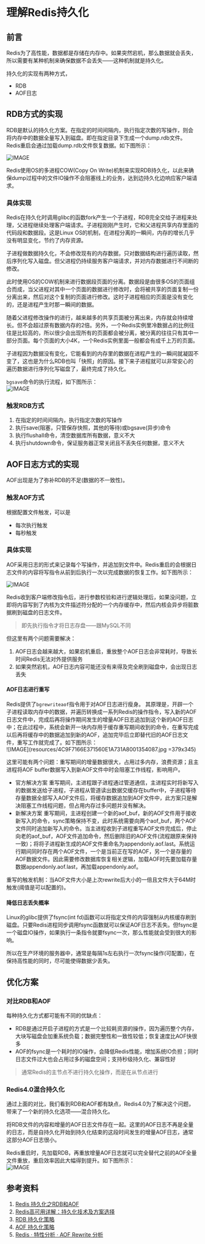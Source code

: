 # 理解Redis持久化
## 前言
Redis为了高性能，数据都是存储在内存中。如果突然宕机，那么数据就会丢失，所以需要有某种机制来确保数据不会丢失——这种机制就是持久化。

持久化的实现有两种方式，
- RDB
- AOF日志

## RDB方式的实现
RDB是默认的持久化方案。在指定的时间间隔内，执行指定次数的写操作，则会将内存中的数据全量写入到磁盘。即在指定目录下生成一个dump.rdb文件。Redis重启会通过加载dump.rdb文件恢复数据。如下图所示：  

![IMAGE](resources/99A2978927B412B4FB875FD481478E84.jpg)


Redis使用OS的多进程COW(Copy On Write)机制来实现RDB持久化，以此来确保dump过程中的文件IO操作不会阻塞线上的业务，达到边持久化边响应客户端请求。

### 具体实现
Redis在持久化时调用glibc的函数fork产生一个子进程，RDB完全交给子进程来处理，父进程继续处理客户端请求。子进程刚刚产生时，它和父进程共享内存里面的代码段和数据段。这是Linux OS的机制，在进程分离的一瞬间，内存的增长几乎没有明显变化，节约了内存资源。  

子进程做数据持久化，不会修改现有的内存数据，只对数据结构进行遍历读取，然后序列化写入磁盘。但父进程仍持续服务客户端请求，并对内存数据进行不间断的修改。  

此时使用OS的COW机制来进行数据段页面的分离。数据段是由很多OS的页面组合而成，当父进程对其中一个页面的数据进行修改时，会将被共享的页面复制一份分离出来，然后对这个复制的页面进行修改。这时子进程相应的页面是没有变化的，还是进程产生时那一瞬间的数据。  

随着父进程修改操作的进行，越来越多的共享页面被分离出来，内存就会持续增长。但不会超过原有数据内存的2倍。另外，一个Redis实例里冷数据占的比例往往是比较高的，所以很少会出现所有的页面都会被分离，被分离的往往只有其中一部分页面。每个页面的大小4K，一个Redis实例里面一般都会有成千上万的页面。

子进程因为数据没有变化，它能看到的内存里的数据在进程产生的一瞬间就凝固不变了，这也是为什么RDB也叫「快照」的原因。接下来子进程就可以非常安心的遍历数据进行序列化写磁盘了，最终完成了持久化。  

`bgsave`命令的执行流程，如下图所示：  
![IMAGE](resources/8F2DB07AB7B75551E44821323952CBF3.jpg)

### 触发RDB方式
1. 在指定的时间间隔内，执行指定次数的写操作
2. 执行save(阻塞，只管保存快照，其他的等待)或bgsave(异步)命令
3. 执行flushall命令，清空数据库所有数据，意义不大
4. 执行shutdown命令，保证服务器正常关闭且不丢失任何数据，意义不大

## AOF日志方式的实现
AOF出现是为了弥补RDB的不足(数据的不一致性)。  

### 触发AOF方式
根据配置文件触发，可以是
- 每次执行触发
- 每秒触发

### 具体实现
AOF采用日志的形式来记录每个写操作，并追加到文件中。Redis重启的会根据日志文件的内容将写指令从前到后执行一次以完成数据的恢复工作。如下图所示： 

![IMAGE](resources/5025A5B69BB151E29557FE4888331A89.jpg)

Redis收到客户端修改指令后，进行参数校验和进行逻辑处理后，如果没问题，立即将内容写到了内核为文件描述符分配的一个内存缓存中，然后内核会异步将脏数据刷到磁盘的日志文件。
> 即先执行指令才将日志存盘——跟MySQL不同

但这里有两个问题需要解决：
1. AOF日志会越来越大，如果宕机重启，重放整个AOF日志会非常耗时，导致长时间Redis无法对外提供服务
2. 如果突然宕机，AOF日志内容可能还没有来得及完全刷到磁盘中，会出现日志丢失

#### AOF日志进行重写
Redis提供了`bgrewriteaof`指令用于对AOF日志进行瘦身。
其原理是，开辟一个子进程读取内存中的数据，并遍历转换成一系列Redis的操作指令，写入新的AOF日志文件中，完成后再将操作期间发生的增量AOF日志追加到这个新的AOF日志中；在此过程中，系统会新开一块内存用于缓存重写期间收到的命令，在重写完成以后再将缓存中的数据追加到新的AOF，追加完毕后立即替代旧的AOF日志文件，重写工作就完成了。如下图所示：  
![IMAGE](resources/4C9F7166E371560E1A731A8001354087.jpg =379x345)  

这里可能有两个问题：重写期间的增量数据很大，占用过多内存，浪费资源；且主进程将AOF buffer数据写入到新AOF文件中时会阻塞工作线程，影响用户。
- 官方解决方案
重写期间，主进程跟子进程通过管道通信，主进程实时将新写入的数据发送给子进程，子进程从管道读出数据交缓存在buffer中，子进程等待存量数据全部写入AOF文件后，将缓存数据追加到AOF文件中，此方案只是解决阻塞工作线程问题，但占用内存过多问题并没有解决。
- 新解决方案
重写期间，主进程创建一个新的aof_buf，新的AOF文件用于接收新写入的命令，sync策略保持不变，此时系统需要向两个aof_buf，两个AOF文件同时追加新写入的命令。当主进程收到子进程重写AOF文件完成后，停止向老的aof_buf，AOF文件追加命令，然后删除旧的AOF文件(流程跟原来保持一致)；将将子进程新生成的AOF文件重命名为appendonly.aof.last。系统运行期间同时存在两个AOF文件，一个是当前正在写的AOF，另一个是存量的AOF数据文件。因此需要修改数据库恢复相关逻辑，加载AOF时先要加载存量数据appendonly.aof.last，再加载appendonly.aof。

重写的触发机制：当AOF文件大小是上次rewrite后大小的一倍且文件大于64M时触发(阈值是可以配置的)。

#### 降低日志丢失概率
Linux的glibc提供了fsync(int fd)函数可以将指定文件的内容强制从内核缓存刷到磁盘。只要Redis进程同步调用fsync函数就可以保证AOF日志不丢失。但fsync是一个磁盘IO操作，如果执行一条指令就要fsync一次，那么性能就会受到很大的影响。  

所以在生产环境的服务器中，通常是每隔1s左右执行一次fsync操作(可配置)，在保持高性能的同时，尽可能使得数据少丢失。



## 优化方案
### 对比RDB和AOF
每种持久化方式都可能有不同的优缺点：
- RDB是通过开启子进程的方式是一个比较耗资源的操作，因为遍历整个内存，大块写磁盘会加重系统负载；数据完整性和一致性较低；恢复速度比AOF快很多
- AOF的fsync是一个耗时的IO操作，会降低Redis性能，增加系统IO负担；同时日志文件过大也会占用过多的磁盘空间；支持秒级持久化、兼容性好
>  通常Redis的主节点不进行持久化操作，而是在从节点进行

### Redis4.0混合持久化
通过上面的对比，我们看到RDB和AOF都有缺点，Redis4.0为了解决这个问题，带来了一个新的持久化选项——混合持久化。

将RDB文件的内容和增量的AOF日志文件存在一起。这里的AOF日志不再是全量的日志，而是自持久化开始到持久化结束的这段时间发生的增量AOF日志，通常这部分AOF日志很小。  

Redis重启时，先加载RDB，再重放增量AOF日志就可以完全替代之前的AOF全量文件重放，重启效率因此大幅得到提升。如下图所示：  
![IMAGE](resources/74A67A385A55EC0E7F30FC6AF825498E.jpg)

## 参考资料
1. [Redis 持久化之RDB和AOF](https://www.cnblogs.com/itdragon/p/7906481.html)
1. [Redis高可用详解：持久化技术及方案选择](https://mp.weixin.qq.com/s?__biz=MzI4NTA1MDEwNg==&mid=2650769300&idx=1&sn=49a11efa1a6ee605fceaddf240a55c40&chksm=f3f93201c48ebb175fa76053d95e315b621485b0e65e42d8b41fe91b8f859c9278f3adec7ca9&mpshare=1&scene=24&srcid=0805ok2Of0Ej1GBWZh4lo2eL&key=51937ec95710ec633912c580a44c27be4494e5c93e80e609581f44cb9c3490788abf6b541f388119a99d87fe9dcba0d5e61fa294782e6c57ae0217a16ca8f9fa6199169b4dbb610580dda737b009abb3&ascene=0&uin=Nzc3MzQ2MTgy)
1. [RDB 持久化策略](http://wiki.jikexueyuan.com/project/redis/rdb.html)
1. [AOF 持久化策略](http://wiki.jikexueyuan.com/project/redis/aof.html)
2. [Redis · 特性分析 · AOF Rewrite 分析](https://www.kancloud.cn/taobaomysql/monthly/140085)